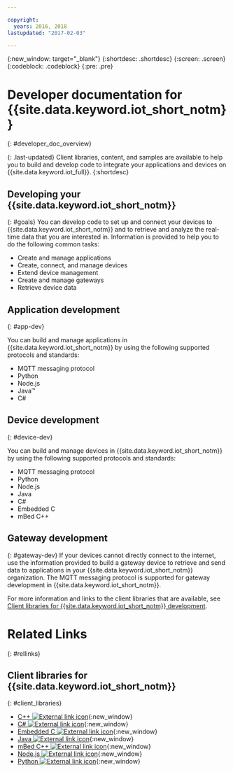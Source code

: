```yaml
---

copyright:
  years: 2016, 2018
lastupdated: "2017-02-03"

---
```


{:new_window: target="_blank"}
{:shortdesc: .shortdesc}
{:screen: .screen}
{:codeblock: .codeblock}
{:pre: .pre}

# Developer documentation for {{site.data.keyword.iot_short_notm}}
{: #developer_doc_overview}

{: .last-updated}
Client libraries, content, and samples are available to help you to build and develop code to integrate your applications and devices on {{site.data.keyword.iot_full}}.
{:shortdesc}


## Developing your {{site.data.keyword.iot_short_notm}}
{: #goals}
You can develop code to set up and connect your devices to {{site.data.keyword.iot_short_notm}} and to retrieve and analyze the real-time data that you are interested in. Information is provided to help you to do the following common tasks:

-  Create and manage applications
-  Create, connect, and manage devices
-  Extend device management
-  Create and manage gateways
-  Retrieve device data


## Application development
{: #app-dev}

You can build and manage applications in {{site.data.keyword.iot_short_notm}} by using the following supported protocols and standards:

- MQTT messaging protocol
- Python
- Node.js
- Java™
- C#

## Device development
{: #device-dev}

You can build and manage devices in {{site.data.keyword.iot_short_notm}} by using the following supported protocols and standards:

- MQTT messaging protocol
- Python
- Node.js
- Java
- C#
- Embedded C
- mBed C++

## Gateway development
{: #gateway-dev}
If your devices cannot directly connect to the internet, use the information provided to build a gateway device to retrieve and send data to applications in your {{site.data.keyword.iot_short_notm}} organization.
The MQTT messaging protocol is supported for gateway development in {{site.data.keyword.iot_short_notm}}.

For more information and links to the client libraries that are available, see [Client libraries for {{site.data.keyword.iot_short_notm}} development](iot_platform_client_lib.html).

# Related Links
{: #rellinks}

## Client libraries for {{site.data.keyword.iot_short_notm}}
{: #client_libraries}

* [C++ ![External link icon](../../icons/launch-glyph.svg)](https://github.com/ibm-watson-iot/iot-cpp){:new_window}
* [C# ![External link icon](../../icons/launch-glyph.svg)](https://github.com/ibm-watson-iot/iot-csharp){:new_window}
* [Embedded C ![External link icon](../../icons/launch-glyph.svg)](https://github.com/ibm-watson-iot/iot-embeddedc){:new_window}
* [Java ![External link icon](../../icons/launch-glyph.svg)](https://github.com/ibm-watson-iot/iot-java){:new_window}
* [mBed C++ ![External link icon](../../icons/launch-glyph.svg)](https://developer.mbed.org/teams/IBM_IoT/code/IBMIoTF/){:new_window}
* [Node.js ![External link icon](../../icons/launch-glyph.svg)](https://github.com/ibm-watson-iot/iot-nodejs){:new_window}
* [Python ![External link icon](../../icons/launch-glyph.svg)](https://github.com/ibm-watson-iot/iot-python){:new_window}
